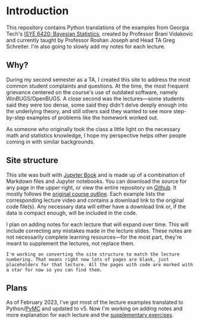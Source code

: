 # Introduction

This repository contains Python translations of the examples from Georgia Tech's [ISYE 6420: Bayesian Statistics](https://www2.isye.gatech.edu/isye6420/), created by Professor Brani Vidakovic and currently taught by Professor Roshan Joseph and Head TA Greg Schreiter. I'm also going to slowly add my notes for each lecture.

## Why?

During my second semester as a TA, I created this site to address the most common student complaints and questions. At the time, the most frequent grievance centered on the course's use of outdated software, namely WinBUGS/OpenBUGS. A close second was the lectures—some students said they were too dense, some said they didn't delve deeply enough into the underlying theory, and still others said they wanted to see more step-by-step examples of problems like the homework worked out.

As someone who originally took the class a little light on the necessary math and statistics knowledge, I hope my perspective helps other people coming in with similar backgrounds.

## Site structure

This site was built with [Jupyter Book](https://jupyterbook.org/en/stable/intro.html) and is made up of a combination of Markdown files and Jupyter notebooks. You can download the source for any page in the upper right, or view the entire repository on [Github](https://github.com/areding/6420-pymc). It mostly follows the [original course outline](https://www2.isye.gatech.edu/isye6420/plan.html). Each example lists the corresponding lecture video and contains a download link to the original code file(s). Any necessary data will either have a download link or, if the data is compact enough, will be included in the code.

I plan on adding notes for each lecture that will expand over time. This will include correcting any mistakes made in the lecture slides. These notes are not necessarily complete learning resources—for the most part, they're meant to supplement the lectures, not replace them.

```{warning}
I'm working on converting the site structure to match the lecture numbering. That means right now lots of pages are blank, just placeholders for that lecture. All the pages with code are marked with a star for now so you can find them.
```

## Plans

As of February 2023, I've got most of the lecture examples translated to Python/[PyMC](https://www.pymc.io/welcome.html) and updated to v5. Now I'm working on adding notes and more explanation for each lecture and the [supplementary exercises](https://www2.isye.gatech.edu/isye6420/supporting.html).